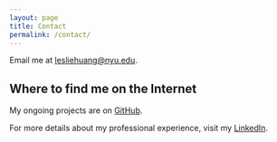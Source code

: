 ```yaml
---
layout: page
title: Contact
permalink: /contact/
---
```


Email me at  [lesliehuang@nyu.edu](mailto:lesliehuang@nyu.edu).

## Where to find me on the Internet

My ongoing projects are on <a href="https://github.com/leslie-huang">GitHub</a>.

For more details about my professional experience, visit my <a href="https://www.linkedin.com/in/huangleslie/">LinkedIn</a>.
